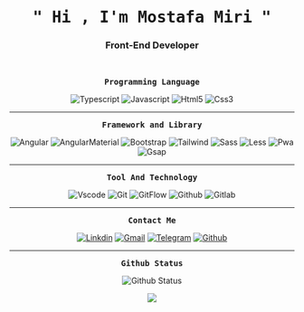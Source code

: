 <p align="center">
<h1 align="center"><samp>" Hi , I'm Mostafa Miri "</samp></h1>
<h3 align="center">Front-End Developer</h3> 
</p>
<br />
<p align="center"><samp><strong>Programming Language</strong></samp></p>

<p align="center">
  <img src="https://img.shields.io/badge/TYPESCRIPT-2d79c7?style=for-the-badge&logo=typescript&logoColor=white" alt="Typescript"/>
  <img src="https://img.shields.io/badge/JavaScript-7f7319?style=for-the-badge&logo=javascript&logoColor=F7DF1E" alt="Javascript"/>
  <img src="https://img.shields.io/badge/HTML5-E34F26?style=for-the-badge&logo=html5&logoColor=white" alt="Html5"/>
  <img src="https://img.shields.io/badge/CSS3-1572B6?style=for-the-badge&logo=css3&logoColor=white" alt="Css3"/>
</p>
<hr>
<p align="center"><samp><strong>Framework and Library</strong></samp></p>
<p align="center">
  <img src="https://img.shields.io/badge/ANGULAR-D14836?style=for-the-badge&logo=angular&logoColor=white" alt="Angular"/>
  <img src="https://img.shields.io/badge/ANGULARMATERIAL-4383f2?style=for-the-badge&logo=angularmaterial&logoColor=white" alt="AngularMaterial"/>
  <img src="https://img.shields.io/badge/BOOTSTRAP-8812fc?style=for-the-badge&logo=bootstrap&logoColor=white" alt="Bootstrap"/>
  <img src="https://img.shields.io/badge/Tailwind_CSS-38B2AC?style=for-the-badge&logo=tailwind-css&logoColor=white" alt="Tailwind"/>
  <img src="https://img.shields.io/badge/SASS-E34F26?style=for-the-badge&logo=sass&logoColor=white" alt="Sass"/>
  <img src="https://img.shields.io/badge/LESS-214674?style=for-the-badge&logo=less&logoColor=white" alt="Less"/>
  <img src="https://img.shields.io/badge/PWA-4383f2?style=for-the-badge&logo=&logoColor=white" alt="Pwa"/>
  <img src="https://img.shields.io/badge/GSAP-4383f2?style=for-the-badge&logo=gsap&logoColor=white" alt="Gsap"/>
</p>
<hr>
<p align="center"><samp><strong>Tool And Technology</strong></samp></p>
<p align="center">
  <img src="https://img.shields.io/badge/-vscode-00263f?style=for-the-badge&logo=Visual-Studio-Code&logoColor=blue" alt="Vscode" />
  <img src="https://img.shields.io/badge/-Git-6b3026?style=for-the-badge&logo=git" alt="Git" />
  <img src="https://img.shields.io/badge/GITFLOW-4383f2?style=for-the-badge&logo=&logoColor=white" alt="GitFlow" />
  <img src="https://img.shields.io/badge/-Github-1a1d21?style=for-the-badge&logo=github" alt="Github" />
  <img src="https://img.shields.io/badge/-Gitlab-darkorange?style=for-the-badge&logo=gitlab" alt="Gitlab" />
</p>
<hr>
<p align="center"><samp><strong>Contact Me</strong></samp></p>
<p align="center"> 
<a href="https://www.linkedin.com/in/mostafamiri/"><img src="https://img.shields.io/badge/LinkedIn-0077B5?style=for-the-badge&logo=linkedin&logoColor=white" alt="Linkdin" /></a>
<a href="mailto:mostafamiri12345@gmail.com"><img src="https://img.shields.io/badge/Gmail-D14836?style=for-the-badge&logo=gmail&logoColor=white" alt="Gmail" /></a>
<a href="https://t.me/Mostafam74"><img src="https://img.shields.io/badge/TELEGRAM-00476b?style=for-the-badge&logo=telegram&logoColor=white" alt="Telegram" /></a>
<a href="https://mostafamiri74.github.io/"><img src="https://img.shields.io/badge/-Github-1a1d21?style=for-the-badge&logo=github" alt="Github" alt="Github" /></a>
</p>
<hr>
<p align="center"><samp><strong>Github Status</strong></samp></p>
<p align="center">
  <img src="https://github-readme-stats.vercel.app/api?username=mostafamiri74&show_icons=true&hide_border=true&count_private=true&theme=radical" alt="Github Status" />
</p>
<p align="center">
  <img src="https://github-readme-stats.vercel.app/api/top-langs/?username=mostafamiri74&layout=compact&theme=radical" />
</p>
